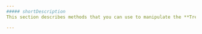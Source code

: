 ```yaml
---
##### shortDescription
This section describes methods that you can use to manipulate the **TreeList** widget in code.

---
```

